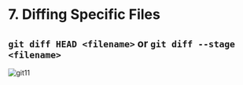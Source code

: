 # 7. Diffing Specific Files

## `git diff HEAD <filename>` or `git diff --stage <filename>`

![git11](https://user-images.githubusercontent.com/50626798/229419932-992db160-2427-419e-ab01-8d044ca7e320.png)
